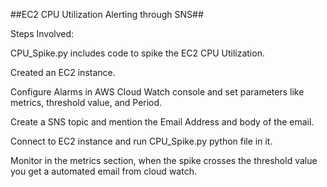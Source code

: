 ##EC2 CPU Utilization Alerting through SNS##

Steps Involved:

CPU_Spike.py includes code to spike the EC2 CPU Utilization.


Created an EC2 instance.


Configure Alarms in AWS Cloud Watch console and set parameters like metrics, threshold value, and Period.


Create a SNS topic and mention the Email Address and body of the email.


Connect to EC2 instance and run CPU_Spike.py python file in it.


Monitor in the metrics section, when the spike crosses the threshold value you get a automated email from cloud watch.

